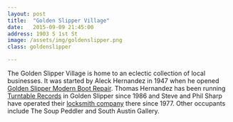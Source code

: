 ```yaml
---
layout: post
title:  "Golden Slipper Village"
date:   2015-09-09 21:45:00
address: 1903 S 1st St
image: /assets/img/goldenslipper.png
class: goldenslipper

---
```

The Golden Slipper Village is home to an eclectic collection of local businesses. It was started by Aleck Hernandez in 1947 when he opened [Golden Slipper Modern Boot Repair](https://www.google.com/maps/uv?hl=en&pb=!1s0x8644b4e47597cfef:0x9c4291a2ee54b09b!2m5!2m2!1i80!2i80!3m1!2i100!3m1!7e1!4shttps://picasaweb.google.com/lh/sredir?uname%3D106015180204607019928%26id%3D5738083547407372530%26target%3DPHOTO!5sgolden+slipper+village+austin+-+Google+Search&sa=X&ved=0CGcQoiowCmoVChMI95CL_oORyAIVi52ACh2s0Ao1). Thomas Hernandez has been running [Turntable Records](https://c2.staticflickr.com/6/5025/5611156001_659d0f6fd7_b.jpg) in Golden Slipper since 1986 and Steve and Phil Sharp have operated their [locksmith company](https://scontent-dfw1-1.xx.fbcdn.net/hphotos-xpf1/v/t1.0-9/11204450_482530651922386_6682204588051310295_n.jpg?oh=4a0d1483fe65beb38c28839a52e62f99&oe=56624A2D) there since 1977. Other occupants include The Soup Peddler and South Austin Gallery. 
